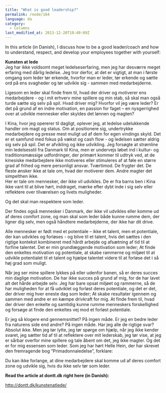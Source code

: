 ```yaml
---
title: "What is good leadership?"
permalink: /node/164
language: da
category:
  - Columns
last_modified_at: 2013-12-20T10:40:09Z
---
```


In this article (in Danish), I discuss how to be a good leader/coach and how to understand, respect, and develop your employees together with yourself:

  
**Kunsten at lede**  
Jeg har ikke voldsomt meget ledelseserfaring, men jeg har desværre meget erfaring med dårlig ledelse. Jeg tror derfor, at det er vigtigt, at man i første omgang som leder tør erkende, hvorfor man er leder, tør erkende og sætte ord på ens svagheder og tør udvikle sig - sammen med medarbejderne.

Ligesom en leder skal finde frem til, hvad der driver og motiverer ens medarbejdere - og i mit erhverv mine spillere og min stab, så skal man også turde sætte sig selv på spil. Hvad driver mig? Hvorfor vil jeg være leder? Er det på grund af en indre motivation, en passion for faget – en nysgerrighed over at udvikle mennesker eller skyldes det lønnen og magten?

I Kina, hvor jeg opererer til dagligt, oplever jeg, at ledelse udelukkende handler om magt og status. Om at positionere sig, undertrykke medarbejdere og presse mest muligt ud af dem for egen vindings skyld. Det er et samfund med fokus på vækst og cash flow - og ledelsen sætter aldrig sig selv på spil. Det er afvikling og ikke udvikling. Jeg forsøgte at strømline min ledelsesstil fra Danmark til Kina, men er undervejs løbet ind i kultur- og traditionsmæssige udfordringer, der primært kommer til udtryk ved, at de kinesiske medarbejdere ikke motiveres eller stimuleres af at føle en større grad af frihed og mere personligt ansvar. Tværtimod. De frygter det. De fleste ønsker ikke at tale om, hvad der motiverer dem. Andre magter det simpelthen ikke.  
Her er tale om mennesker, der ikke vil udvikles. De er fra barns ben i Kina ikke vant til at blive hørt, inddraget, mærke efter dybt inde i sig selv eller reflektere over tilværelsen og livets muligheder.

Og det skal man respektere som leder.

Der findes også mennesker i Danmark, der ikke vil udvikles eller komme ud af deres comfort zone, og man skal som leder både kunne rumme dem, der ligner dig selv, men også håndtere medarbejderne, der ikke har dit drive.

Alle mennesker er født med et potentiale – ikke et talent, men et potentiale, der kan udvikles og forløses - og blive til et talent, hvis det sættes i den rigtige kontekst kombineret med hårdt arbejde og afsætning af tid til at forfine talentet. Det er min grundlæggende motivation som leder; At finde den enkeltes motivation og potentiale, at skabe rammerne og miljøet til at udvikle potentialet til et talent og hjælpe talentet videre til at forløse det i så høj grad som muligt.

Når jeg ser mine spillere lykkes på eller udenfor banen, så er deres succes min daglige motivation. De har ikke succes på grund af mig, for de har lavet alt det hårde arbejde selv. Jeg har bare opsat miljøet og rammerne, så de har muligheden for at få udviklet og forløst deres potentiale, og det er det, der driver mig hver eneste dag som leder; At skabe resultater igennem og sammen med andre er en kæmpe drivkraft for mig. At finde frem til, hvad der driver den enkelte og samtidig kunne rumme menneskers forskellighed og forsøge at finde den enkeltes vej mod et forløst potentiale.

Er jeg så klogere end gennemsnittet? På ingen måde. Er jeg en bedre leder fra naturens side end andre? På ingen måde. Har jeg alle de rigtige svar? Absolut ikke. Men jeg tør lytte, jeg tør spørge om hjælp, når jeg ikke kender svaret, jeg sætter tid af til at reflektere over mit lederskab, jeg tør vise, at jeg er sårbar overfor mine spillere og tale åbent om det, jeg ikke magter. Og det er for mig essensen som leder. Som jeg har hørt Helle Hein, der har skrevet den fremragende bog ”Primadonnaledelse”, forklare:

Du kan ikke forlange, at dine medarbejdere skal komme ud af deres comfort zone og udvikle sig, hvis du ikke selv tør som leder.

  
**Read the article at dontt.dk right here (in Danish):**

http://dontt.dk/kunstenatlede/
